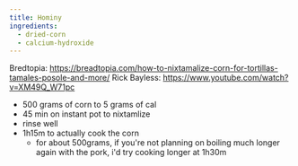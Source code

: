 ```yaml
---
title: Hominy
ingredients:
  - dried-corn
  - calcium-hydroxide
---
```



Bredtopia: https://breadtopia.com/how-to-nixtamalize-corn-for-tortillas-tamales-posole-and-more/
Rick Bayless: https://www.youtube.com/watch?v=XM49Q_W71pc

- 500 grams of corn to 5 grams of cal
- 45 min on instant pot to nixtamlize
- rinse well
- 1h15m to actually cook the corn
  - for about 500grams, if you're not planning on boiling much longer again with the pork, i'd try cooking longer at 1h30m
